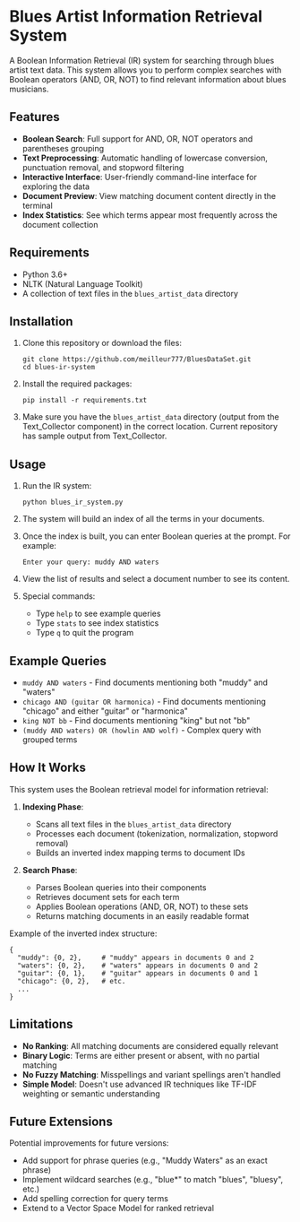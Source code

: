 # Blues Artist Information Retrieval System

A Boolean Information Retrieval (IR) system for searching through blues artist text data. This system allows you to perform complex searches with Boolean operators (AND, OR, NOT) to find relevant information about blues musicians.

## Features

- **Boolean Search**: Full support for AND, OR, NOT operators and parentheses grouping
- **Text Preprocessing**: Automatic handling of lowercase conversion, punctuation removal, and stopword filtering
- **Interactive Interface**: User-friendly command-line interface for exploring the data
- **Document Preview**: View matching document content directly in the terminal
- **Index Statistics**: See which terms appear most frequently across the document collection

## Requirements

- Python 3.6+
- NLTK (Natural Language Toolkit)
- A collection of text files in the `blues_artist_data` directory

## Installation

1. Clone this repository or download the files:
   ```
   git clone https://github.com/meilleur777/BluesDataSet.git
   cd blues-ir-system
   ```

2. Install the required packages:
   ```
   pip install -r requirements.txt
   ```

3. Make sure you have the `blues_artist_data` directory (output from the Text_Collector component) in the correct location. Current repository has sample output from Text_Collector.

## Usage

1. Run the IR system:
   ```
   python blues_ir_system.py
   ```

2. The system will build an index of all the terms in your documents.

3. Once the index is built, you can enter Boolean queries at the prompt. For example:
   ```
   Enter your query: muddy AND waters
   ```

4. View the list of results and select a document number to see its content.

5. Special commands:
   - Type `help` to see example queries
   - Type `stats` to see index statistics
   - Type `q` to quit the program

## Example Queries

- `muddy AND waters` - Find documents mentioning both "muddy" and "waters"
- `chicago AND (guitar OR harmonica)` - Find documents mentioning "chicago" and either "guitar" or "harmonica"
- `king NOT bb` - Find documents mentioning "king" but not "bb"
- `(muddy AND waters) OR (howlin AND wolf)` - Complex query with grouped terms

## How It Works

This system uses the Boolean retrieval model for information retrieval:

1. **Indexing Phase**:
   - Scans all text files in the `blues_artist_data` directory
   - Processes each document (tokenization, normalization, stopword removal)
   - Builds an inverted index mapping terms to document IDs

2. **Search Phase**:
   - Parses Boolean queries into their components
   - Retrieves document sets for each term
   - Applies Boolean operations (AND, OR, NOT) to these sets
   - Returns matching documents in an easily readable format

Example of the inverted index structure:
```
{
  "muddy": {0, 2},     # "muddy" appears in documents 0 and 2
  "waters": {0, 2},    # "waters" appears in documents 0 and 2 
  "guitar": {0, 1},    # "guitar" appears in documents 0 and 1
  "chicago": {0, 2},   # etc.
  ...
}
```

## Limitations

- **No Ranking**: All matching documents are considered equally relevant
- **Binary Logic**: Terms are either present or absent, with no partial matching
- **No Fuzzy Matching**: Misspellings and variant spellings aren't handled
- **Simple Model**: Doesn't use advanced IR techniques like TF-IDF weighting or semantic understanding

## Future Extensions

Potential improvements for future versions:

- Add support for phrase queries (e.g., "Muddy Waters" as an exact phrase)
- Implement wildcard searches (e.g., "blue*" to match "blues", "bluesy", etc.)
- Add spelling correction for query terms
- Extend to a Vector Space Model for ranked retrieval
